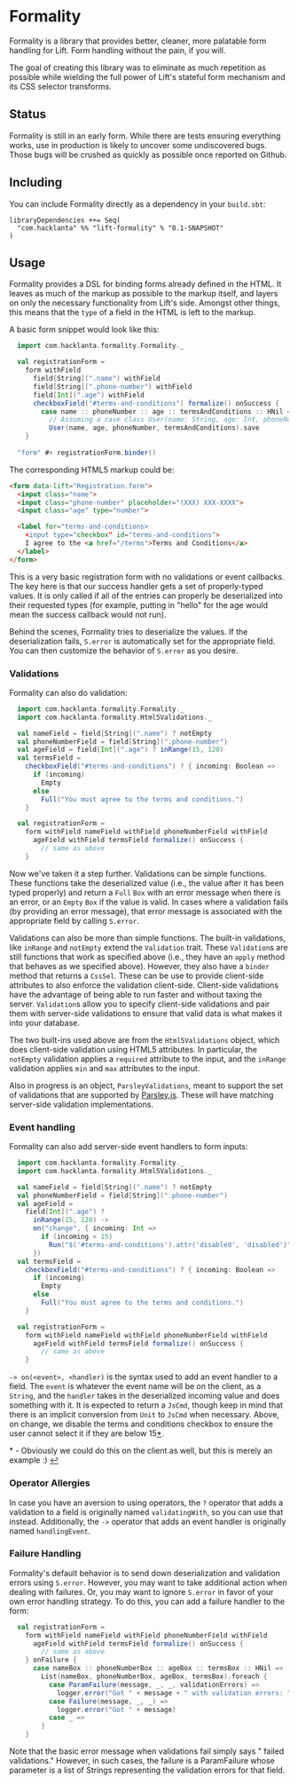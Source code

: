 # Formality

Formality is a library that provides better, cleaner, more palatable
form handling for Lift. Form handling without the pain, if you will.

The goal of creating this library was to eliminate as much repetition as
possible while wielding the full power of Lift's stateful form mechanism
and its CSS selector transforms.

## Status

Formality is still in an early form. While there are tests ensuring
everything works, use in production is likely to uncover some
undiscovered bugs. Those bugs will be crushed as quickly as possible
once reported on Github.

## Including

You can include Formality directly as a dependency in your `build.sbt`:

```
libraryDependencies ++= Seq(
  "com.hacklanta" %% "lift-formality" % "0.1-SNAPSHOT"
)
```

## Usage

Formality provides a DSL for binding forms already defined in the HTML.
It leaves as much of the markup as possible to the markup itself, and
layers on only the necessary functionality from Lift's side. Amongst
other things, this means that the `type` of a field in the HTML is left
to the markup.

A basic form snippet would look like this:

```scala
  import com.hacklanta.formality.Formality._

  val registrationForm =
    form withField
      field[String](".name") withField
      field[String](".phone-number") withField
      field[Int](".age") withField
      checkboxField("#terms-and-conditions") formalize() onSuccess {
        case name :: phoneNumber :: age :: termsAndConditions :: HNil =>
          // Assuming a case class User(name: String, age: Int, phoneNumber: String, termsAndConditions: Boolean).
          User(name, age, phoneNumber, termsAndConditions).save
    }
  
  "form" #> registrationForm.binder()
```

The corresponding HTML5 markup could be:

```html
<form data-lift="Registration.form">
  <input class="name">
  <input class="phone-number" placeholder="(XXX) XXX-XXXX">
  <input class="age" type="number">

  <label for="terms-and-conditions>
    <input type="checkbox" id="terms-and-conditions">
    I agree to the <a href="/terms">Terms and Conditions</a>
  </label>
</form>
```

This is a very basic registration form with no validations or event
callbacks. The key here is that our success handler gets a set of
properly-typed values. It is only called if all of the entries can
properly be deserialized into their requested types (for example,
putting in "hello" for the age would mean the success callback would not
run).

Behind the scenes, Formality tries to deserialize the values. If
the deserialization fails, `S.error` is automatically set for the
appropriate field. You can then customize the behavior of `S.error` as
you desire.

### Validations

Formality can also do validation:

```scala
  import com.hacklanta.formality.Formality._
  import com.hacklanta.formality.Html5Validations._

  val nameField = field[String](".name") ? notEmpty
  val phoneNumberField = field[String](".phone-number")
  val ageField = field[Int](".age") ? inRange(15, 120)
  val termsField =
    checkboxField("#terms-and-conditions") ? { incoming: Boolean =>
      if (incoming)
        Empty
      else
        Full("You must agree to the terms and conditions.")
    }

  val registrationForm =
    form withField nameField withField phoneNumberField withField
      ageField withField termsField formalize() onSuccess {
        // same as above
    }
```

Now we've taken it a step further. Validations can be simple
functions. These functions take the deserialized value (i.e., the value
after it has been typed properly) and return a `Full` `Box` with an
error message when there is an error, or an `Empty` `Box` if the value
is valid. In cases where a validation fails (by providing an error
message), that error message is associated with the appropriate field by
calling `S.error`.

Validations can also be more than simple functions. The built-in
validations, like `inRange` and `notEmpty` extend the `Validation`
trait. These `Validation`s are still functions that work as specified
above (i.e., they have an `apply` method that behaves as we specified
above). However, they also have a `binder` method that returns a
`CssSel`. These can be use to provide client-side attributes to also
enforce the validation client-side. Client-side validations have
the advantage of being able to run faster and without taxing the
server. `Validation`s allow you to specify client-side validations and
pair them with server-side validations to ensure that valid data is what
makes it into your database.

The two built-ins used above are from the `Html5Validations` object,
which does client-side validation using HTML5 attributes. In particular,
the `notEmpty` validation applies a `required` attribute to the input,
and the `inRange` validation applies `min` and `max` attributes to the
input.

Also in progress is an object, `ParsleyValidations`, meant to support
the set of validations that are supported by
[Parsley.js](http://parsleyjs.org). These will have matching server-side
validation implementations.

### Event handling

Formality can also add server-side event handlers to form inputs:

```scala
  import com.hacklanta.formality.Formality._
  import com.hacklanta.formality.Html5Validations._

  val nameField = field[String](".name") ? notEmpty
  val phoneNumberField = field[String](".phone-number")
  val ageField =
    field[Int](".age") ?
      inRange(15, 120) ->
      on("change", { incoming: Int =>
        if (incoming < 15)
          Run("$('#terms-and-conditions').attr('disabled', 'disabled')")
      })
  val termsField =
    checkboxField("#terms-and-conditions") ? { incoming: Boolean =>
      if (incoming)
        Empty
      else
        Full("You must agree to the terms and conditions.")
    }

  val registrationForm =
    form withField nameField withField phoneNumberField withField
      ageField withField termsField formalize() onSuccess {
        // same as above
    }
```

`-> on(<event>, <handler)` is the syntax used to add an event handler to
a field. The `event` is whatever the event name will be on the client, as a
`String`, and the `handler` takes in the deserialized incoming value and
does something with it. It is expected to return a `JsCmd`, though keep
in mind that there is an implicit conversion from `Unit` to `JsCmd`
when necessary. Above, on change, we disable the terms and conditions
checkbox to ensure the user cannot select it if they are below
15[*](#client-note)<a name="client-note-return"></a>.

<a name="client-node"></a>* - Obviously we could do this on the client as
well, but this is merely an example :) [↩](#client-note-return)

### Operator Allergies

In case you have an aversion to using operators, the `?` operator that
adds a validation to a field is originally named `validatingWith`, so
you can use that instead. Additionally, the `->` operator that adds
an event handler is originally named `handlingEvent`.

### Failure Handling

Formality's default behavior is to send down deserialization and
validation errors using `S.error`. However, you may want to take
additional action when dealing with failures. Or, you may want to
ignore `S.error` in favor of your own error handling strategy. To
do this, you can add a failure handler to the form:

```scala
  val registrationForm =
    form withField nameField withField phoneNumberField withField
      ageField withField termsField formalize() onSuccess {
        // same as above
    } onFailure {
      case nameBox :: phoneNumberBox :: ageBox :: termsBox :: HNil =>
        List(nameBox, phoneNumberBox, ageBox, termsBox).foreach {
          case ParamFailure(message, _, _, validationErrors) =>
            logger.error("Got " + message + " with validation errors: " + validationErrors)
          case Failure(message, _, _) =>
            logger.error("Got " + message)
          case _ =>
        }
    }
```

Note that the basic error message when validations fail simply says
"<field> failed validations." However, in such cases, the failure is
a ParamFailure whose parameter is a list of Strings representing the
validation errors for that field.
